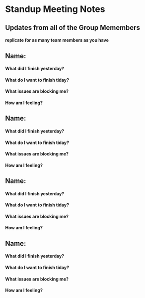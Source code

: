 # **Standup Meeting Notes**

## Updates from all of the Group Memembers 
#### replicate for as many team members as you have
## **Name**: 
#### What did I finish yesterday?
#### What do I want to finish tiday?
#### What issues are blocking me?
#### How am I feeling?


## **Name**: 
#### What did I finish yesterday?
#### What do I want to finish tiday?
#### What issues are blocking me?
#### How am I feeling?

## **Name**: 
#### What did I finish yesterday?
#### What do I want to finish tiday?
#### What issues are blocking me?
#### How am I feeling?

## **Name**: 
#### What did I finish yesterday?
#### What do I want to finish tiday?
#### What issues are blocking me?
#### How am I feeling?

